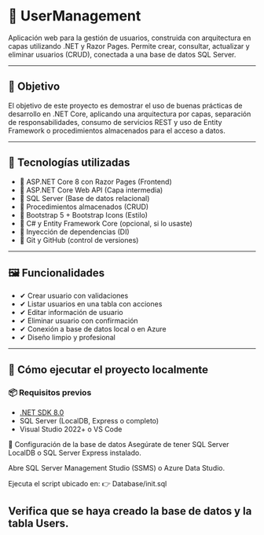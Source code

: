 # 👤 UserManagement

Aplicación web para la gestión de usuarios, construida con arquitectura en capas utilizando .NET y Razor Pages. Permite crear, consultar, actualizar y eliminar usuarios (CRUD), conectada a una base de datos SQL Server.

---

## 🎯 Objetivo

El objetivo de este proyecto es demostrar el uso de buenas prácticas de desarrollo en .NET Core, aplicando una arquitectura por capas, separación de responsabilidades, consumo de servicios REST y uso de Entity Framework o procedimientos almacenados para el acceso a datos.

---

## 🧰 Tecnologías utilizadas

- 🔹 ASP.NET Core 8 con Razor Pages (Frontend)
- 🔹 ASP.NET Core Web API (Capa intermedia)
- 🔹 SQL Server (Base de datos relacional)
- 🔹 Procedimientos almacenados (CRUD)
- 🔹 Bootstrap 5 + Bootstrap Icons (Estilo)
- 🔹 C# y Entity Framework Core (opcional, si lo usaste)
- 🔹 Inyección de dependencias (DI)
- 🔹 Git y GitHub (control de versiones)

---

## 🖼️ Funcionalidades

- ✔ Crear usuario con validaciones
- ✔ Listar usuarios en una tabla con acciones
- ✔ Editar información de usuario
- ✔ Eliminar usuario con confirmación
- ✔ Conexión a base de datos local o en Azure
- ✔ Diseño limpio y profesional

---

## 🚀 Cómo ejecutar el proyecto localmente

### 📦 Requisitos previos

- [.NET SDK 8.0](https://dotnet.microsoft.com/download)
- SQL Server (LocalDB, Express o completo)
- Visual Studio 2022+ o VS Code

🧱 Configuración de la base de datos
Asegúrate de tener SQL Server LocalDB o SQL Server Express instalado.

Abre SQL Server Management Studio (SSMS) o Azure Data Studio.

Ejecuta el script ubicado en:
👉 Database/init.sql

Verifica que se haya creado la base de datos y la tabla Users.
---
